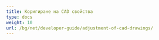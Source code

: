 ```yaml
---
title: Коригиране на CAD свойства
type: docs
weight: 10
url: /bg/net/developer-guide/adjustment-of-cad-drawings/
---
```

